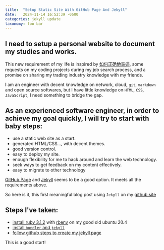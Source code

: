 ```yaml
---
title:  "Setup Static Site With GitHub Page And Jekyll"
date:   2024-11-14 16:52:39 -0600
categories: jekyll update
taxonomy: foo bar
---
```

## I need to setup a personal website to document my studies and works.

This new requirement of my life is inspired by [如何正确地装逼][1p3a-post], some requests on my coding projects during my job search process, and a promise on sharing my trading industry knowledge with my friends.

I am an engineer with decent knowledge on network, cloud, `git`, `markdown` and open source softwares, but I have little knowledge on `HTML`, `CSS`, `JavaScript`, I need something to bridge the gap.

## As an experienced software engineer, in order to achieve my goal quickly, I will try to start with baby steps:

- use a static web site as a start.
- generated HTML/CSS..., with decent themes.
- good version control.
- easy to deploy my site.
- enough flexibility for me to hack around and learn the web technology.
- seek ways to get feedback on my content effectively.
- easy to migrate to other technology

[GitHub Page][gh-page] and [Jekyll][jekyll] seems to be a good option. It meets all the requirements above.

So here is it, this first meaningful blog post using `Jekyll` on my [github site][gh-huishidong]

## Steps I've taken:

- [install ruby 3.1.2][install-ruby-312] with [rbenv][rbenv] on my good old ubuntu 20.4
- [install `bundler` and `jekyll`][install-jekyll-ubuntu]
- [follow github steps to create my jekyll page][create-gh-page]

This is a good start!

[1p3a-post]: https://www.1point3acres.com/bbs/thread-369473-1-1.html
[gh-page]: https://docs.github.com/en/pages
[jekyll]: https://jekyllrb.com/
[gh-huishidong]: https://github.com/huishidong
[install-ruby-312]: https://serverspace.io/support/help/install-ruby-on-rails-ubuntu-20-04/
[rbenv]: https://github.com/rbenv/rbenv
[install-jekyll-ubuntu]: https://jekyllrb.com/docs/installation/ubuntu/
[create-gh-page]: https://docs.github.com/en/pages/setting-up-a-github-pages-site-with-jekyll/creating-a-github-pages-site-with-jekyll
